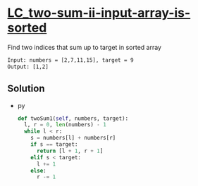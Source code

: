 # [LC_two-sum-ii-input-array-is-sorted](https://leetcode.com/problems/two-sum-ii-input-array-is-sorted)

Find two indices that sum up to target in sorted array

```txt
Input: numbers = [2,7,11,15], target = 9
Output: [1,2]
```

## Solution

* py

  ```py
  def twoSum1(self, numbers, target):
    l, r = 0, len(numbers) - 1
    while l < r:
      s = numbers[l] + numbers[r]
      if s == target:
        return [l + 1, r + 1]
      elif s < target:
        l += 1
      else:
        r -= 1
  ```
